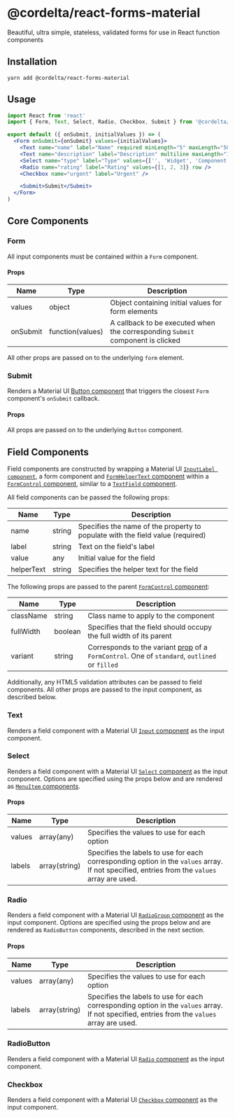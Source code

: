 # @cordelta/react-forms-material

Beautiful, ultra simple, stateless, validated forms for use in React function components

## Installation

```shell
yarn add @cordelta/react-forms-material
```

## Usage

```jsx
import React from 'react'
import { Form, Text, Select, Radio, Checkbox, Submit } from '@cordelta/react-forms-material'

export default ({ onSubmit, initialValues }) => (
  <Form onSubmit={onSubmit} values={initialValues}>
    <Text name="name" label="Name" required minLength="5" maxLength="50" />
    <Text name="description" label="Description" multiline maxLength="100" />
    <Select name="type" label="Type" values={['', 'Widget', 'Component']} required />
    <Radio name="rating" label="Rating" values={[1, 2, 3]} row />
    <Checkbox name="urgent" label="Urgent" />

    <Submit>Submit</Submit>
  </Form>
)
```

## Core Components

### Form

All input components must be contained within a `Form` component.

#### Props

Name|Type|Description
---|---|---
values|object|Object containing initial values for form elements
onSubmit|function(values)|A callback to be executed when the corresponding `Submit` component is clicked

All other props are passed on to the underlying `form` element.

### Submit

Renders a Material UI [Button component](https://material-ui.com/api/button/) that triggers the closest `Form` 
component's `onSubmit` callback.

#### Props

All props are passed on to the underlying `Button` component.

## Field Components

Field components are constructed by wrapping a Material UI [`InputLabel component`](https://material-ui.com/api/input-label/), 
a form component and [`FormHelperText` component](https://material-ui.com/api/form-helper-text/) within a 
[`FormControl` component](https://material-ui.com/api/form-control/), similar to a 
[`TextField` component](https://material-ui.com/api/text-field/).

All field components can be passed the following props:

Name|Type|Description
---|---|---
name|string|Specifies the name of the property to populate with the field value (required)
label|string|Text on the field's label
value|any|Initial value for the field
helperText|string|Specifies the helper text for the field

The following props are passed to the parent [`FormControl` component](https://material-ui.com/api/form-control/):

Name|Type|Description
---|---|---
className|string|Class name to apply to the component
fullWidth|boolean|Specifies that the field should occupy the full width of its parent
variant|string|Corresponds to the variant [prop](https://material-ui.com/api/form-control/#props) of a `FormControl`. One of `standard`, `outlined` or `filled`

Additionally, any HTML5 validation attributes can be passed to field components. All other props are passed to the
input component, as described below.
 
### Text

Renders a field component with a Material UI [`Input` component](https://material-ui.com/api/input/) as the input 
component.

### Select

Renders a field component with a Material UI [`Select` component](https://material-ui.com/api/select/) as the input 
component. Options are specified using the props below and are rendered as 
[`MenuItem` components](https://material-ui.com/api/menu-item/).

#### Props

Name|Type|Description
---|---|---
values|array(any)|Specifies the values to use for each option
labels|array(string)|Specifies the labels to use for each corresponding option in the `values` array. If not specified, entries from the `values` array are used. 

### Radio

Renders a field component with a Material UI [`RadioGroup` component](https://material-ui.com/api/radio-group/) as the 
input component. Options are specified using the props below and are rendered as `RadioButton` components, described
in the next section. 

#### Props

Name|Type|Description
---|---|---
values|array(any)|Specifies the values to use for each option
labels|array(string)|Specifies the labels to use for each corresponding option in the `values` array. If not specified, entries from the `values` array are used. 

### RadioButton

Renders a field component with a Material UI [`Radio` component](https://material-ui.com/api/radio/) as the input 
component. 

### Checkbox

Renders a field component with a Material UI [`Checkbox` component](https://material-ui.com/api/checkbox/) as the 
input component. 
